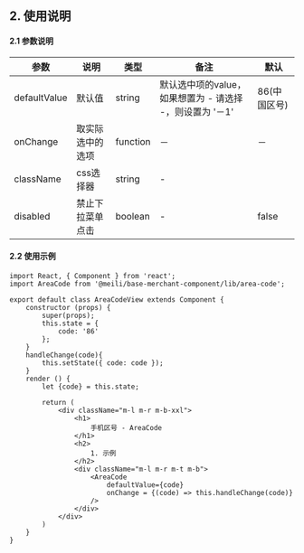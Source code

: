 ## 2. 使用说明

#### 2.1 参数说明

| 参数        | 说明           | 类型         |  备注       |   默认       |  
| ------------ | ------------- | ------------ | ------------  |------------  |
| defaultValue   | 默认值    | string       |  默认选中项的value，如果想置为 - 请选择 -，则设置为 '－1'   |   86(中国区号)  |
| onChange       | 取实际选中的选项    | function       | －  |   －  |
| className       | css选择器    | string       | -    |     |
| disabled     | 禁止下拉菜单点击   | boolean | - |  false | 


#### 2.2 使用示例
    
    import React, { Component } from 'react';
    import AreaCode from '@meili/base-merchant-component/lib/area-code';

    export default class AreaCodeView extends Component {
        constructor (props) {
            super(props);
            this.state = {
                code: '86'
            };
        }
        handleChange(code){
            this.setState({ code: code });
        }
        render () {
            let {code} = this.state;

            return (
                <div className="m-l m-r m-b-xxl">
                    <h1>
                        手机区号 - AreaCode
                    </h1>
                    <h2>
                        1. 示例
                    </h2>
                    <div className="m-l m-r m-t m-b">
                        <AreaCode
                            defaultValue={code}
                            onChange = {(code) => this.handleChange(code)} 
                        />
                    </div>
                </div>
            )
        }
    }